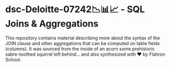 # dsc-Deloitte-07242📉📊📈 - SQL Joins & Aggregations

This repository contains material describing more about the syntax of the JOIN clause and other aggregations that can be computed on table fields (columns). It was sourced from the inside of an acorn some prehistoric sabre-toothed squirrel left behind... and also synthesized with ❤️ by Flatiron School. 